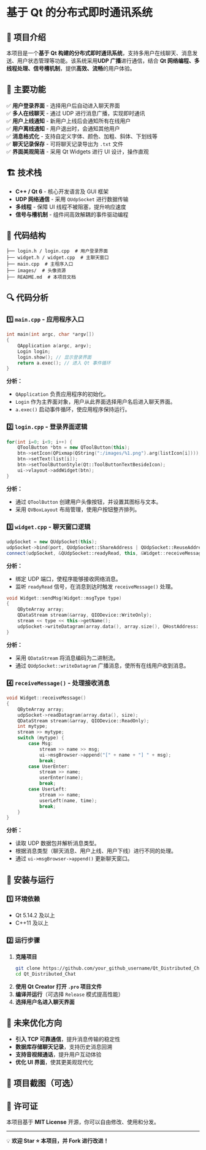 # 基于 Qt 的分布式即时通讯系统

## 🌟 项目介绍
本项目是一个**基于 Qt 构建的分布式即时通讯系统**，支持多用户在线聊天、消息发送、用户状态管理等功能。该系统采用**UDP 广播**进行通信，结合 **Qt 网络编程、多线程处理、信号槽机制**，提供**高效、流畅**的用户体验。

## 🚀 主要功能
✅ **用户登录界面** - 选择用户后自动进入聊天界面  
✅ **多人在线聊天** - 通过 UDP 进行消息广播，实现即时通讯  
✅ **用户上线通知** - 新用户上线后会通知所有在线用户  
✅ **用户离线通知** - 用户退出时，会通知其他用户  
✅ **消息格式化** - 支持自定义字体、颜色、加粗、斜体、下划线等  
✅ **聊天记录保存** - 可将聊天记录导出为 `.txt` 文件  
✅ **界面美观简洁** - 采用 Qt Widgets 进行 UI 设计，操作直观  

## 🏗️ 技术栈
- **C++ / Qt 6** - 核心开发语言及 GUI 框架
- **UDP 网络通信** - 采用 `QUdpSocket` 进行数据传输
- **多线程** - 保障 UI 线程不被阻塞，提升响应速度
- **信号与槽机制** - 组件间高效解耦的事件驱动编程

## 📂 代码结构
```
├── login.h / login.cpp  # 用户登录界面
├── widget.h / widget.cpp  # 主聊天窗口
├── main.cpp  # 主程序入口
├── images/  # 头像资源
├── README.md  # 本项目文档
```

## 🔍 代码分析

### 1️⃣ `main.cpp` - 应用程序入口
```cpp
int main(int argc, char *argv[])
{
    QApplication a(argc, argv);
    Login login;
    login.show(); // 显示登录界面
    return a.exec(); // 进入 Qt 事件循环
}
```
**分析：**
- `QApplication` 负责应用程序的初始化。
- `Login` 作为主界面对象，用户从此界面选择用户名后进入聊天界面。
- `a.exec()` 启动事件循环，使应用程序保持运行。

### 2️⃣ `login.cpp` - 登录界面逻辑
```cpp
for(int i=0; i<9; i++) {
    QToolButton *btn = new QToolButton(this);
    btn->setIcon(QPixmap(QString(":/images/%1.png").arg(listIcon[i])));
    btn->setText(list[i]);
    btn->setToolButtonStyle(Qt::ToolButtonTextBesideIcon);
    ui->vlayout->addWidget(btn);
}
```
**分析：**
- 通过 `QToolButton` 创建用户头像按钮，并设置其图标与文本。
- 采用 `QVBoxLayout` 布局管理，使用户按钮整齐排列。

### 3️⃣ `widget.cpp` - 聊天窗口逻辑
```cpp
udpSocket = new QUdpSocket(this);
udpSocket->bind(port, QUdpSocket::ShareAddress | QUdpSocket::ReuseAddressHint);
connect(udpSocket, &QUdpSocket::readyRead, this, &Widget::receiveMessage);
```
**分析：**
- 绑定 UDP 端口，使程序能够接收网络消息。
- 监听 `readyRead` 信号，在消息到达时触发 `receiveMessage()` 处理。

```cpp
void Widget::sendMsg(Widget::msgType type)
{
    QByteArray array;
    QDataStream stream(&array, QIODevice::WriteOnly);
    stream << type << this->getName();
    udpSocket->writeDatagram(array.data(), array.size(), QHostAddress::Broadcast, port);
}
```
**分析：**
- 采用 `QDataStream` 将消息编码为二进制流。
- 通过 `QUdpSocket::writeDatagram` 广播消息，使所有在线用户收到消息。

### 4️⃣ `receiveMessage()` - 处理接收消息
```cpp
void Widget::receiveMessage()
{
    QByteArray array;
    udpSocket->readDatagram(array.data(), size);
    QDataStream stream(&array, QIODevice::ReadOnly);
    int mytype;
    stream >> mytype;
    switch (mytype) {
        case Msg:
            stream >> name >> msg;
            ui->msgBrowser->append("[" + name + "] " + msg);
            break;
        case UserEnter:
            stream >> name;
            userEnter(name);
            break;
        case UserLeft:
            stream >> name;
            userLeft(name, time);
            break;
    }
}
```
**分析：**
- 读取 UDP 数据包并解析消息类型。
- 根据消息类型（聊天消息、用户上线、用户下线）进行不同的处理。
- 通过 `ui->msgBrowser->append()` 更新聊天窗口。

## 🔧 安装与运行
### 1️⃣ 环境依赖
- Qt 5.14.2 及以上
- C++11 及以上

### 2️⃣ 运行步骤
1. **克隆项目**
   ```bash
   git clone https://github.com/your_github_username/Qt_Distributed_Chat.git
   cd Qt_Distributed_Chat
   ```
2. **使用 Qt Creator 打开 `.pro` 项目文件**
3. **编译并运行**（可选择 `Release` 模式提高性能）
4. **选择用户名进入聊天界面**

## 🎯 未来优化方向
- **引入 TCP 可靠通信**，提升消息传输的稳定性
- **数据库存储聊天记录**，支持历史消息回溯
- **支持音视频通话**，提升用户互动体验
- **优化 UI 界面**，使其更美观现代化

## 📸 项目截图（可选）


## 📜 许可证
本项目基于 **MIT License** 开源，你可以自由修改、使用和分发。

---
💡 **欢迎 Star ⭐ 本项目，并 Fork 进行改进！**

